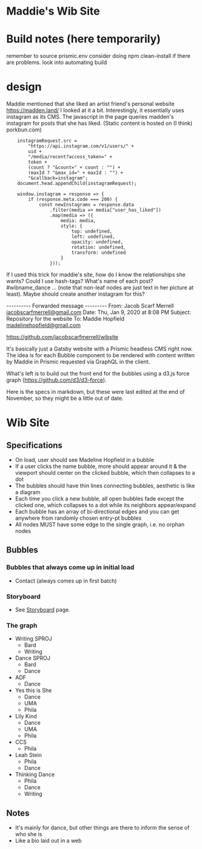 # Maddie's Wib Site

# Build notes (here temporarily)
remember to source prismic.env
consider doing npm clean-install if there are problems.
look into automating build

# design

Maddie mentioned that she liked an artist friend's personal website https://madden.land/
I looked at it a bit. Interestingly, it essentially uses instagram as its CMS.
The javascript in the page queries madden's instagram for posts that she has liked.
(Static content is hosted on (I think) porkbun.com)


		instagramRequest.src =
			"https://api.instagram.com/v1/users/" +
			uid +
			"/media/recent?access_token=" +
			token +
			(count ? "&count=" + count : "") +
			(maxId ? "&max_id=" + maxId : "") +
			"&callback=instagram";
		document.head.appendChild(instagramRequest);

		window.instagram = response => {
			if (response.meta.code === 200) {
				const newInstagrams = response.data
					.filter(media => media["user_has_liked"])
					.map(media => ({
						media: media,
						style: {
							top: undefined,
							left: undefined,
							opacity: undefined,
							rotation: undefined,
							transform: undefined
						}
					}));
If I used this trick for maddie's site, how do I know the relationships she wants?
Could I use hash-tags? What's name of each post? #wibname_dance ... (note that non-leaf nodes are just text in her picture at least).
Maybe should create another instagram for this?


---------- Forwarded message ---------
From: Jacob Scarf Merrell <jacobscarfmerrell@gmail.com>
Date: Thu, Jan 9, 2020 at 8:08 PM
Subject: Repository for the website
To: Maddie Hopfield <madelinehopfield@gmail.com>

https://github.com/jacobscarfmerrell/wibsite

It's basically just a Gatsby website with a Prismic headless CMS right now. The idea is for each Bubble component to be rendered with content written by Maddie in Prismic requested via GraphQL in the client.

What's left is to build out the front end for the bubbles using a d3.js force graph (https://github.com/d3/d3-force).

Here is the specs in markdown, but these were last edited at the end of November, so they might be a little out of date.

# Wib Site

## Specifications

- On load, user should see Madeline Hopfield in a bubble
- If a user clicks the name bubble, more should appear around it & the viewport should center on the clicked bubble, which then collapses to a dot
- The bubbles should have thin lines connecting bubbles, aesthetic is like a diagram
- Each time you click a new bubble, all open bubbles fade except the clicked one, which collapses to a dot while its neighbors appear/expand
- Each bubble has an array of bi-directional edges and you can get anywhere from randomly chosen entry-pt bubbles
- All nodes MUST have some edge to the single graph, i.e. no orphan nodes

## Bubbles

### Bubbles that always come up in initial load
- Contact (always comes up in first batch)

### Storyboard
- See [Storyboard](/Storyboard.md/) page.   

### The graph
- Writing SPROJ
    - Bard
    - Writing
- Dance SPROJ
    - Bard
    - Dance
- ADF
    - Dance
- Yes this is She
    - Dance
    - UMA
    - Phila
- Lily Kind
    - Dance
    - UMA
    - Phila
- CCS
    - Phila
- Leah Stein
    - Phila
    - Dance
- Thinking Dance
    - Phila
    - Dance
    - Writing

## Notes

- It's mainly for dance, but other things are there to inform the sense of who she is
- Like a bio laid out in a web
